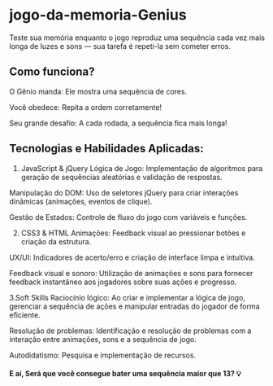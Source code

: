 # jogo-da-memoria-Genius
Teste sua memória enquanto o jogo reproduz uma sequência cada vez mais longa de luzes e sons — sua tarefa é repeti-la sem cometer erros.

## Como funciona?
O Gênio manda: Ele mostra uma sequência de cores.

Você obedece: Repita a ordem corretamente!

Seu grande desafio: A cada rodada, a sequência fica mais longa!

## Tecnologias e Habilidades Aplicadas:
1. JavaScript & jQuery
Lógica de Jogo: Implementação de algoritmos para geração de sequências aleatórias e validação de respostas.

Manipulação do DOM: Uso de seletores jQuery para criar interações dinâmicas (animações, eventos de clique).

Gestão de Estados: Controle de fluxo do jogo com variáveis e funções.

2. CSS3 & HTML
Animações: Feedback visual ao pressionar botões e criação da estrutura.

UX/UI: Indicadores de acerto/erro e criação de interface limpa e intuitiva.

Feedback visual e sonoro: Utilização de animações e sons para fornecer feedback instantâneo aos jogadores sobre suas ações e progresso.

3.Soft Skills 
Raciocínio lógico: Ao criar e implementar a lógica de jogo, gerenciar a sequência de ações e manipular entradas do jogador de forma eficiente.

Resolução de problemas: Identificação e resolução de problemas com a interação entre animações, sons e a sequência de jogo.

Autodidatismo: Pesquisa e implementação de recursos.

#### E ai, Será que você consegue bater uma sequência maior que 13? 💡
